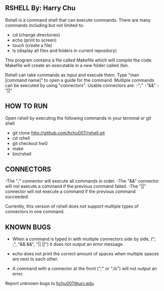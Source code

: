 RSHELL By: Harry Chu
----------------------------------


Rshell is a command shell that can execute commands.
There are many commands including but not limited to:
- cd (change directories)
- echo (print to screen)
- touch (create a file)
- ls (display all files and folders in current repository)

This program contains a file called Makefile which will compile the code.
Makefile will create an executable in a new folder called /bin.

Rshell can take commands as input and execute them. Type "man [command name]"
to open a guide for the command. Multiple commands can be executed by using
"connectors".
Usable connectors are:
-";"
-"&&"
-"||"

HOW TO RUN
----------------------------------
Open rshell by executing the following commands in your terminal or git shell
- git clone  http://github.com/hchu007/rshell.git
- cd rshell
- git checkout hw0
- make
- bin/rshell

CONNECTORS
----------------------------------
-The ";" connector will execute all commands in order.
-The "&&" connector will not execute a command if the previous command failed.
-The "||" connector will not execute a command if the previous command succeeded.

Currently, this version of rshell does not support multiple types of connectors in one command.


KNOWN BUGS
----------------------------------
- When a command is typed in with multiple connectors side by side, ("; ;", "&& &&", "|| ||")
  it does not output an error message.

- echo does not print the correct amount of spaces when multiple spaces are next to each other.
- A command with a connector at the front (";" or ";ls") will not output an error.








Report unknown bugs to hchu007@ucr.edu.


